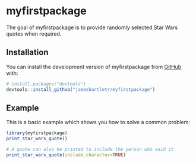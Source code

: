 
# myfirstpackage

<!-- badges: start -->
<!-- badges: end -->

The goal of myfirstpackage is to provide randomly selected Star Wars quotes when required.

## Installation

You can install the development version of myfirstpackage from [GitHub](https://github.com/) with:

``` r
# install.packages("devtools")
devtools::install_github("jamesbartletr/myfirstpackage")
```

## Example

This is a basic example which shows you how to solve a common problem:

``` r
library(myfirstpackage)
print_star_wars_quote()

# A quote can also be printed to include the person who said it
print_star_wars_quote(include_character=TRUE)
```

